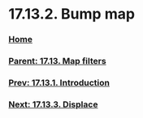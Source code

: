 # 17.13.2. Bump map

### [Home](./00-home.md)
### [Parent: 17.13. Map filters](./17-13-00-map-filters.md)
### [Prev: 17.13.1. Introduction](./17-13-01-introduction.md)
### [Next: 17.13.3. Displace](./17-13-03-displace.md)
